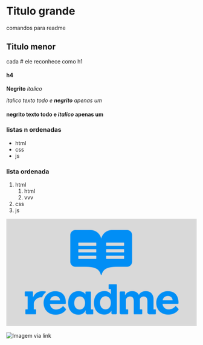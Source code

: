# Titulo grande

comandos para readme

## Titulo menor

cada # ele reconhece como h1

#### h4
**Negrito**  *italico*

_italico texto todo e **negrito** apenas um_
#### 
**negrito texto todo e _italico_ apenas um**

### listas n ordenadas

* html
* css
* js

### lista ordenada

1. html
      1. html
      2. vvv
2. css
3. js

![Como colocar imagem](img/readmeImg.png)

![Imagem via link](https://img.freepik.com/fotos-premium/gato-com-sono-esta-sentado-em-um-carro_156352-242.jpg?w=900)